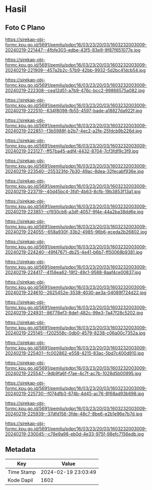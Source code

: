 # Hasil

## Foto C Plano

https://sirekap-obj-formc.kpu.go.id/5691/pemilu/pdpr/16/03/23/20/03/1603232003009-20240219-221447--4fbfe303-edbe-43f5-83e9-9f87f651077e.jpg

https://sirekap-obj-formc.kpu.go.id/5691/pemilu/pdpr/16/03/23/20/03/1603232003009-20240219-221909--457a2b2c-57b9-42bb-9932-5d2bc41dcb54.jpg

https://sirekap-obj-formc.kpu.go.id/5691/pemilu/pdpr/16/03/23/20/03/1603232003009-20240219-222308--cea12d51-a7b9-476c-bcc2-99866575a082.jpg

https://sirekap-obj-formc.kpu.go.id/5691/pemilu/pdpr/16/03/23/20/03/1603232003009-20240219-222510--634f8098-fb55-4597-bade-a18827da922f.jpg

https://sirekap-obj-formc.kpu.go.id/5691/pemilu/pdpr/16/03/23/20/03/1603232003009-20240219-222851--f3b5988f-b2b7-4ec2-a2fe-25fdcb9b226d.jpg

https://sirekap-obj-formc.kpu.go.id/5691/pemilu/pdpr/16/03/23/20/03/1603232003009-20240219-223127--ff57ba45-adf4-4432-8704-7cf3fdf9c3f9.jpg

https://sirekap-obj-formc.kpu.go.id/5691/pemilu/pdpr/16/03/23/20/03/1603232003009-20240219-223540--255323fd-7b30-49ac-8dea-32fecabf936e.jpg

https://sirekap-obj-formc.kpu.go.id/5691/pemilu/pdpr/16/03/23/20/03/1603232003009-20240219-223719--40d45bc4-3fd1-4b63-8cfb-19b3853f13a1.jpg

https://sirekap-obj-formc.kpu.go.id/5691/pemilu/pdpr/16/03/23/20/03/1603232003009-20240219-223851--cf930cb8-a3df-4057-9f4e-44a2ba38dd6e.jpg

https://sirekap-obj-formc.kpu.go.id/5691/pemilu/pdpr/16/03/23/20/03/1603232003009-20240219-224055--658a930f-33b2-4985-96b6-eceda2b26802.jpg

https://sirekap-obj-formc.kpu.go.id/5691/pemilu/pdpr/16/03/23/20/03/1603232003009-20240219-224240--49f47671-db25-4e41-b6b7-ff50068b9381.jpg

https://sirekap-obj-formc.kpu.go.id/5691/pemilu/pdpr/16/03/23/20/03/1603232003009-20240219-224417--4158ea62-19f2-49c1-9588-8aaf4ce00837.jpg

https://sirekap-obj-formc.kpu.go.id/5691/pemilu/pdpr/16/03/23/20/03/1603232003009-20240219-224610--2625452e-3538-4030-ae3a-04089f724d22.jpg

https://sirekap-obj-formc.kpu.go.id/5691/pemilu/pdpr/16/03/23/20/03/1603232003009-20240219-224931--86778ef3-8def-482c-99e3-7a47f28c5202.jpg

https://sirekap-obj-formc.kpu.go.id/5691/pemilu/pdpr/16/03/23/20/03/1603232003009-20240219-225145--f202558c-0db0-4579-8238-c06a00c7352a.jpg

https://sirekap-obj-formc.kpu.go.id/5691/pemilu/pdpr/16/03/23/20/03/1603232003009-20240219-225401--fc002862-e558-4215-83ac-5bd7c400d910.jpg

https://sirekap-obj-formc.kpu.go.id/5691/pemilu/pdpr/16/03/23/20/03/1603232003009-20240219-225547--9db9fa6f-f7ae-4c7f-ac7b-1028d5b00995.jpg

https://sirekap-obj-formc.kpu.go.id/5691/pemilu/pdpr/16/03/23/20/03/1603232003009-20240219-225730--f074dfb3-674b-4d45-ac76-8f68ad93b698.jpg

https://sirekap-obj-formc.kpu.go.id/5691/pemilu/pdpr/16/03/23/20/03/1603232003009-20240219-225939--37dfd156-3fde-48c7-8be6-e2b1e96e7b7d.jpg

https://sirekap-obj-formc.kpu.go.id/5691/pemilu/pdpr/16/03/23/20/03/1603232003009-20240219-230045--c78e9a98-eb0d-4e33-975f-98efc7156edb.jpg


## Metadata

| Key        | Value               |
| ---------- | ------------------- |
| Time Stamp | 2024-02-19 23:03:49 |
| Kode Dapil | 1602                |



